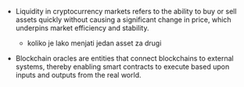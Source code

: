 - Liquidity in cryptocurrency markets refers to the ability to buy or sell assets quickly without causing a significant change in price, which underpins market efficiency and stability.
    - koliko je lako menjati jedan asset za drugi

- Blockchain oracles are entities that connect blockchains to external systems, thereby enabling smart contracts to execute based upon inputs and outputs from the real world.


